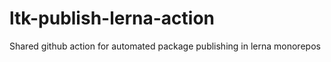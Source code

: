 # ltk-publish-lerna-action
Shared github action for automated package publishing in lerna monorepos
